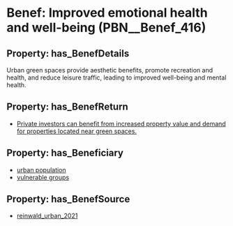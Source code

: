 # Benef: __Improved emotional health and well-being__ (PBN__Benef_416)

## Property: has_BenefDetails

Urban green spaces provide aesthetic benefits, promote recreation and health, and reduce leisure traffic, leading to improved well-being and mental health.

## Property: has_BenefReturn

* [Private investors can benefit from increased property value and demand for properties located near green spaces.](../BenefReturn/PBN__BenefReturn_446)

## Property: has_Beneficiary

* [urban population](../Stakeholder/PBN__Stakeholder_198)
* [vulnerable groups](../Stakeholder/PBN__Stakeholder_115)

## Property: has_BenefSource

* [reinwald_urban_2021](../Article/PBN__Article_83)

